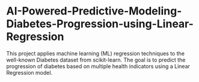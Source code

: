 # AI-Powered-Predictive-Modeling-Diabetes-Progression-using-Linear-Regression
This project applies machine learning (ML) regression techniques to the well-known Diabetes dataset from scikit-learn. The goal is to predict the progression of diabetes based on multiple health indicators using a Linear Regression model.
